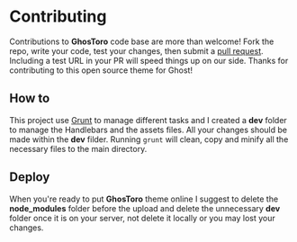 # Contributing

Contributions to **GhosToro** code base are more than welcome! Fork the repo, write your code, test your changes, then submit a [pull request](https://github.com/Torone/GhosToro/pulls). Including a test URL in your PR will speed things up on our side. Thanks for contributing to this open source theme for Ghost!

## How to

This project use [Grunt](http://gruntjs.com) to manage different tasks and I created a **dev** folder to manage the Handlebars and the assets files.
All your changes should be made within the **dev** filder.
Running `grunt` will clean, copy and minify all the necessary files to the main directory.

## Deploy

When you're ready to put **GhosToro** theme online I suggest to delete the **node_modules** folder before the upload and delete the unnecessary **dev** folder once it is on your server, not delete it locally or you may lost your changes.